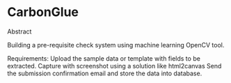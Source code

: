 # CarbonGlue

Abstract

Building a pre-requisite check system using machine learning OpenCV tool.

Requirements:
Upload the sample data or template with fields to be extracted.
Capture with screenshot using a solution like html2canvas
Send the submission confirmation email and store the data into database.
